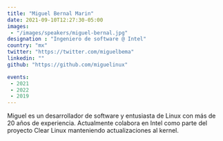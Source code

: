 ```yaml
---
title: "Miguel Bernal Marin"
date: 2021-09-10T12:27:30-05:00
images:
 - "/images/speakers/miguel-bernal.jpg"
designation : "Ingeniero de software @ Intel"
country: "mx"
twitter: "https://twitter.com/miguelbema"
linkedin: ""
github: "https://github.com/miguelinux"

events:
 - 2021
 - 2022
 - 2019
---
```


Miguel es un desarrollador de software y entusiasta de Linux con más de 20 años de experiencia. Actualmente colabora en Intel como parte del proyecto Clear Linux manteniendo actualizaciones al kernel.
